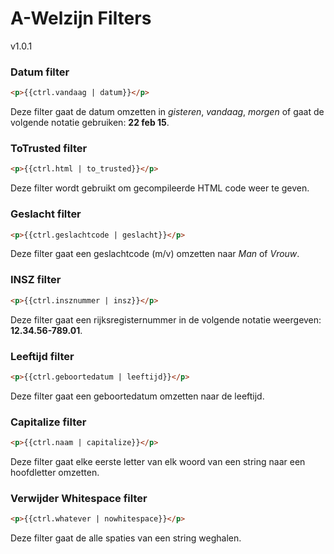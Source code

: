 # A-Welzijn Filters

v1.0.1

### Datum filter

```html
<p>{{ctrl.vandaag | datum}}</p>
```
Deze filter gaat de datum omzetten in *gisteren*, *vandaag*, *morgen* of gaat de volgende notatie gebruiken: **22 feb 15**.

### ToTrusted filter

```html
<p>{{ctrl.html | to_trusted}}</p>
```
Deze filter wordt gebruikt om gecompileerde HTML code weer te geven.

### Geslacht filter

```html
<p>{{ctrl.geslachtcode | geslacht}}</p>
```
Deze filter gaat een geslachtcode (m/v) omzetten naar *Man* of *Vrouw*.

### INSZ filter

```html
<p>{{ctrl.insznummer | insz}}</p>
```
Deze filter gaat een rijksregisternummer in de volgende notatie weergeven: **12.34.56-789.01**.

### Leeftijd filter

```html
<p>{{ctrl.geboortedatum | leeftijd}}</p>
```
Deze filter gaat een geboortedatum omzetten naar de leeftijd.

### Capitalize filter

```html
<p>{{ctrl.naam | capitalize}}</p>
```
Deze filter gaat elke eerste letter van elk woord van een string naar een hoofdletter omzetten.

### Verwijder Whitespace filter

```html
<p>{{ctrl.whatever | nowhitespace}}</p>
```
Deze filter gaat de alle spaties van een string weghalen.